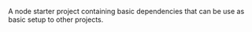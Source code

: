 A node starter project containing basic dependencies that can be use as basic setup to other projects.
